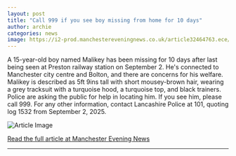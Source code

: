 ```yaml
---
layout: post
title: "Call 999 if you see boy missing from home for 10 days"
author: archie
categories: news
image: https://i2-prod.manchestereveningnews.co.uk/article32464763.ece/ALTERNATES/s1200/0_Untitledjpeg.jpg
---
```

A 15-year-old boy named Malikey has been missing for 10 days after last being seen at Preston railway station on September 2. He's connected to Manchester city centre and Bolton, and there are concerns for his welfare. Malikey is described as 5ft 9ins tall with short mousey-brown hair, wearing a grey tracksuit with a turquoise hood, a turquoise top, and black trainers. Police are asking the public for help in locating him. If you see him, please call 999. For any other information, contact Lancashire Police at 101, quoting log 1532 from September 2, 2025.

![Article Image](https://i2-prod.manchestereveningnews.co.uk/article32464763.ece/ALTERNATES/s1200/0_Untitledjpeg.jpg)

[Read the full article at Manchester Evening News](https://www.manchestereveningnews.co.uk/news/greater-manchester-news/call-999-you-see-boy-32464720)

---
